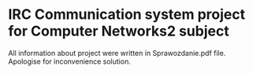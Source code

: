 # IRC Communication system project for Computer Networks2 subject

All information about project were written in Sprawozdanie.pdf file. Apologise for inconvenience solution.
